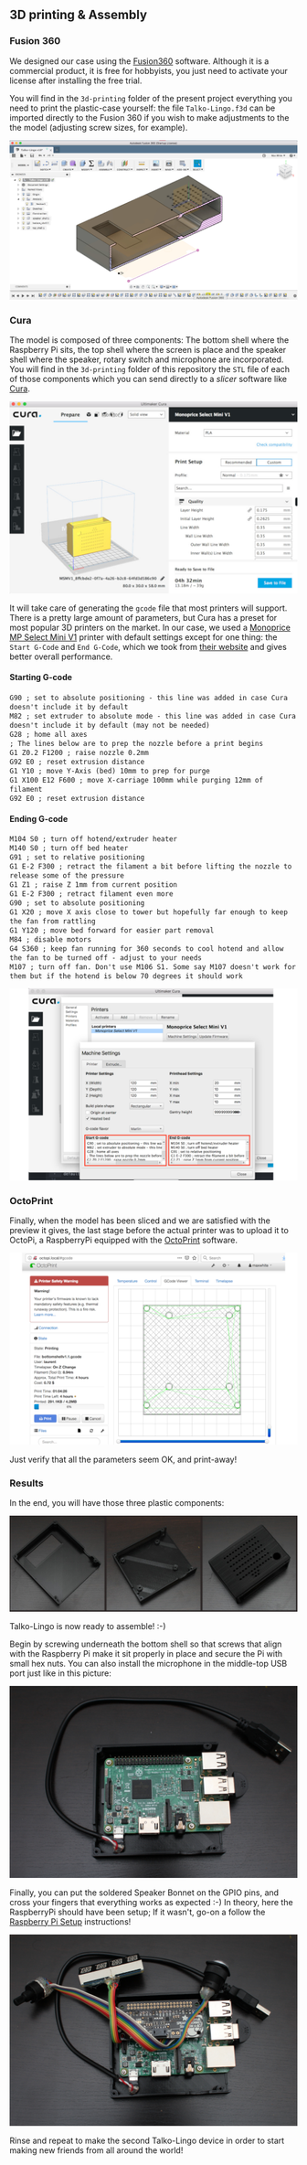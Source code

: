 ## 3D printing & Assembly

### Fusion 360

We designed our case using the [Fusion360](https://www.autodesk.com/products/fusion-360/overview) software. Although it is a commercial product, it is free for hobbyists, you just need to activate your license after installing the free trial.

You will find in the `3d-printing` folder of the present project everything you need to print the plastic-case yourself: the file `Talko-Lingo.f3d` can be imported directly to the Fusion 360 if you wish to make adjustments to the the model (adjusting screw sizes, for example).

![Fusion 360](./img/fusion360.jpg "Fusion 360")

### Cura

The model is composed of three components: The bottom shell where the Raspberry Pi sits, the top shell where the screen is place and the speaker shell where the speaker, rotary switch and microphone are incorporated. You will find in the `3d-printing` folder of this repository the `STL` file of each of those components which you can send directly to a _slicer_ software like [Cura](https://ultimaker.com/en/products/ultimaker-cura-software).

![Cura](./img/cura.jpg "Cura")

It will take care of generating the `gcode` file that most printers will support. There is a pretty large amount of parameters, but Cura has a preset for most popular 3D printers on the market. In our case, we used a [Monoprice MP Select Mini V1](https://www.monoprice.com/product?c_id=107&cp_id=10724&cs_id=1072403&p_id=31429&seq=1&format=2) printer with default settings except for one thing: the `Start G-Code` and `End G-Code`, which we took from [their website](https://mpselectmini.com/starting_ending_g-code_scripts) and gives better overall performance.

#### Starting G-code
 ```
G90 ; set to absolute positioning - this line was added in case Cura doesn't include it by default
M82 ; set extruder to absolute mode - this line was added in case Cura doesn't include it by default (may not be needed)
G28 ; home all axes
; The lines below are to prep the nozzle before a print begins
G1 Z0.2 F1200 ; raise nozzle 0.2mm
G92 E0 ; reset extrusion distance
G1 Y10 ; move Y-Axis (bed) 10mm to prep for purge
G1 X100 E12 F600 ; move X-carriage 100mm while purging 12mm of filament
G92 E0 ; reset extrusion distance
 ```
#### Ending G-code

```
M104 S0 ; turn off hotend/extruder heater
M140 S0 ; turn off bed heater
G91 ; set to relative positioning
G1 E-2 F300 ; retract the filament a bit before lifting the nozzle to release some of the pressure
G1 Z1 ; raise Z 1mm from current position
G1 E-2 F300 ; retract filament even more
G90 ; set to absolute positioning
G1 X20 ; move X axis close to tower but hopefully far enough to keep the fan from rattling
G1 Y120 ; move bed forward for easier part removal
M84 ; disable motors
G4 S360 ; keep fan running for 360 seconds to cool hotend and allow the fan to be turned off - adjust to your needs
M107 ; turn off fan. Don't use M106 S1. Some say M107 doesn't work for them but if the hotend is below 70 degrees it should work
```

![Cura](./img/gcode.png "Cura")

### OctoPrint

Finally, when the model has been sliced and we are satisfied with the preview it gives, the last stage before the actual printer was to upload it to OctoPi, a RaspberryPi equipped with the [OctoPrint](https://octoprint.org) software.

![Octoprint](./img/octopi.png "Octoprint")

Just verify that all the parameters seem OK, and print-away!

### Results

In the end, you will have those three plastic components:

![FinalParts](./img/finalparts.jpg "Final Parts")

Talko-Lingo is now ready to assemble! :-)

Begin by screwing underneath the bottom shell so that screws that align with the Raspberry Pi make it sit properly in place and secure the Pi with small hex nuts. You can also install the microphone in the middle-top USB port just like in this picture:

![WithPi](./img/withpi.jpg "With Pi")

Finally, you can put the soldered Speaker Bonnet on the GPIO pins, and cross your fingers that everything works as expected :-) In theory, here the RaspberryPi should have been setup; If it wasn't, go-on a follow the [Raspberry Pi Setup](README_RASPBERRY_PI.md) instructions!

![WithBonnet](./img/withbonnet.jpg "With Pi")

Rinse and repeat to make the second Talko-Lingo device in order to start making new friends from all around the world!
